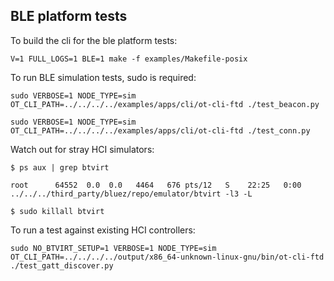 ## BLE platform tests

To build the cli for the ble platform tests:

```
V=1 FULL_LOGS=1 BLE=1 make -f examples/Makefile-posix
```

To run BLE simulation tests, sudo is required:

```
sudo VERBOSE=1 NODE_TYPE=sim OT_CLI_PATH=../../../../examples/apps/cli/ot-cli-ftd ./test_beacon.py

sudo VERBOSE=1 NODE_TYPE=sim OT_CLI_PATH=../../../../examples/apps/cli/ot-cli-ftd ./test_conn.py
```

Watch out for stray HCI simulators:

```
$ ps aux | grep btvirt

root      64552  0.0  0.0   4464   676 pts/12   S    22:25   0:00 ../../../third_party/bluez/repo/emulator/btvirt -l3 -L

$ sudo killall btvirt
```

To run a test against existing HCI controllers:

```
sudo NO_BTVIRT_SETUP=1 VERBOSE=1 NODE_TYPE=sim OT_CLI_PATH=../../../../output/x86_64-unknown-linux-gnu/bin/ot-cli-ftd ./test_gatt_discover.py
```